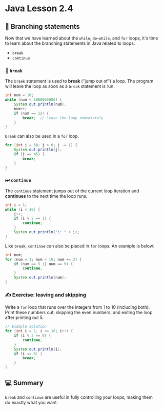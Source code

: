 # **Java Lesson 2.4**

## 🚧 Branching statements

Now that we have learned about the `while`, `do`-`while`, and `for` loops, it's time to learn about the branching statements in Java related to loops:

* `break`
* `continue`

### 🚫 `break`

The `break` statement is used to **break** ("jump out of") a loop. The program will leave the loop as soon as a `break` statement is run.

```java
int num = 10;
while (num < 1000000000) {
    System.out.println(num);
    num++;
    if (num == 12) {
        break;  // Leave the loop immediately
    }
}
```

`break` can also be used in a `for` loop.

```java
for (int j = 50; j > 0; j -= 1) {
    System.out.println(j);
    if (j == 45) {
        break;
    }
}
```

### ⏭ `continue`

The `continue` statement jumps out of the current loop iteration and **continues** to the next time the loop runs.

```java
int i = 1;
while (i < 10) {
    i++;
    if (i % 2 == 1) {
        continue;
    }
    System.out.println("i: " + i);
}
```

Like `break`, `continue` can also be placed in `for` loops. An example is below:

```java
int num;
for (num = 1; num < 10; num += 2) {
    if (num == 5 || num == 9) {
        continue;
    }
    System.out.println(num);
}
```

### ✍ Exercise: leaving and skipping

Write a `for` loop that runs over the integers from 1 to 10 (including both). Print these numbers out, skipping the even numbers, and exiting the loop after printing out 5.

```java
// Example solution
for (int i = 1; i <= 10; i++) {
    if (i % 2 == 0) {
        continue;
    }
    System.out.println(i);
    if (i == 5) {
        break;
    }
}
```

## 💻 Summary

`break` and `continue` are useful in fully controlling your loops, making them do exactly what you want.
